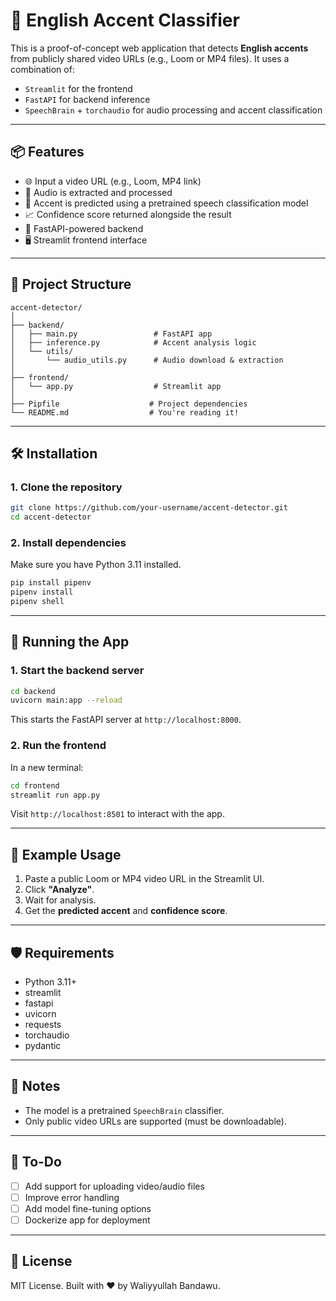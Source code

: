 # 🎹 English Accent Classifier

This is a proof-of-concept web application that detects **English accents** from publicly shared video URLs (e.g., Loom or MP4 files). It uses a combination of:

* `Streamlit` for the frontend
* `FastAPI` for backend inference
* `SpeechBrain` + `torchaudio` for audio processing and accent classification

---

## 📦 Features

* 🌐 Input a video URL (e.g., Loom, MP4 link)
* 🎿 Audio is extracted and processed
* 🧠 Accent is predicted using a pretrained speech classification model
* 📈 Confidence score returned alongside the result
* 🔀 FastAPI-powered backend
* 🖥️ Streamlit frontend interface

---

## 📁 Project Structure

```
accent-detector/
│
├── backend/
│   ├── main.py                 # FastAPI app
│   ├── inference.py            # Accent analysis logic
│   └── utils/
│       └── audio_utils.py      # Audio download & extraction
│
├── frontend/
│   └── app.py                  # Streamlit app
│
├── Pipfile                    # Project dependencies
└── README.md                  # You're reading it!
```

---

## 🛠️ Installation

### 1. Clone the repository

```bash
git clone https://github.com/your-username/accent-detector.git
cd accent-detector
```

### 2. Install dependencies

Make sure you have Python 3.11 installed.

```bash
pip install pipenv
pipenv install
pipenv shell
```

---

## 🚀 Running the App

### 1. Start the backend server

```bash
cd backend
uvicorn main:app --reload
```

This starts the FastAPI server at `http://localhost:8000`.

### 2. Run the frontend

In a new terminal:

```bash
cd frontend
streamlit run app.py
```

Visit `http://localhost:8501` to interact with the app.

---

## 🧪 Example Usage

1. Paste a public Loom or MP4 video URL in the Streamlit UI.
2. Click **"Analyze"**.
3. Wait for analysis.
4. Get the **predicted accent** and **confidence score**.

---

## 🛡️ Requirements

* Python 3.11+
* streamlit
* fastapi
* uvicorn
* requests
* torchaudio
* pydantic

---

## 📝 Notes

* The model is a pretrained `SpeechBrain` classifier.
* Only public video URLs are supported (must be downloadable).

---

## 📌 To-Do

* [ ] Add support for uploading video/audio files
* [ ] Improve error handling
* [ ] Add model fine-tuning options
* [ ] Dockerize app for deployment

---

## 📄 License

MIT License. Built with ❤️ by Waliyyullah Bandawu.

